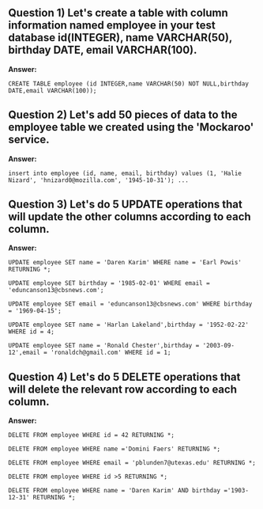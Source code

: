 ## **Question 1)** Let's create a table with column information named employee in your test database id(INTEGER), name VARCHAR(50), birthday DATE, email VARCHAR(100).

**Answer:**

`CREATE TABLE employee (id INTEGER,name VARCHAR(50) NOT NULL,birthday DATE,email VARCHAR(100));`

## **Question 2)** Let's add 50 pieces of data to the employee table we created using the 'Mockaroo' service.

**Answer:** 

`insert into employee (id, name, email, birthday) values (1, 'Halie Nizard', 'hnizard0@mozilla.com', '1945-10-31'); ...`

## **Question 3)** Let's do 5 UPDATE operations that will update the other columns according to each column.

**Answer:**

`UPDATE employee SET name = 'Daren Karim' WHERE name = 'Earl Powis' RETURNING *;`

`UPDATE employee SET birthday = '1985-02-01' WHERE email = 'eduncanson13@cbsnews.com';`

`UPDATE employee SET email = 'eduncanson13@cbsnews.com' WHERE birthday = '1969-04-15';`

`UPDATE employee SET name = 'Harlan Lakeland',birthday = '1952-02-22' WHERE id = 4;`

`UPDATE employee SET name = 'Ronald Chester',birthday = '2003-09-12',email = 'ronaldch@gmail.com' WHERE id = 1;`


## **Question 4)** Let's do 5 DELETE operations that will delete the relevant row according to each column.

**Answer:**

`DELETE FROM employee WHERE id = 42 RETURNING *;`

`DELETE FROM employee WHERE name ='Domini Faers' RETURNING *;`

`DELETE FROM employee WHERE email = 'pblunden7@utexas.edu' RETURNING *;`

`DELETE FROM employee WHERE id >5 RETURNING *;`

`DELETE FROM employee WHERE name = 'Daren Karim' AND birthday ='1903-12-31' RETURNING *;`
